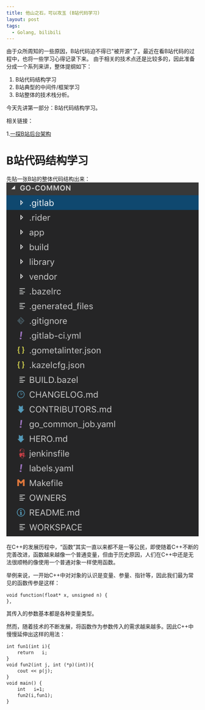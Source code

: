 ```yaml
---
title: 他山之石，可以攻玉 (B站代码学习)
layout: post
tags:
  - Golang, bilibili
---
```



由于众所周知的一些原因，B站代码迫不得已"被开源"了。最近在看B站代码的过程中，也将一些学习心得记录下来。
由于相关的技术点还是比较多的，因此准备分成一个系列来讲，整体提纲如下：
 1. B站代码结构学习
 2. B站典型的中间件/框架学习
 3. B站整体的技术栈分析。
 
今天先讲第一部分：B站代码结构学习。


相关链接：

1.[一探B站后台架构](https://studygolang.com/articles/19995#reply0)


# B站代码结构学习
先贴一张B站的整体代码结构出来：
![](/media/files/2019/05/B站目录结构.png)


在C++的发展历程中，“函数”其实一直以来都不是一等公民，即使随着C++不断的完善改进，函数越来越像一个普通变量，但由于历史原因，人们在C++中还是无法很顺畅的像使用一个普通对象一样使用函数。

举例来说，一开始C++中对对象的认识是变量、参量、指针等，因此我们最为常见的函数传参是这样：

    void function(float* x, unsigned n) {
    },
    
其传入的参数基本都是各种变量类型。

然而，随着技术的不断发展，将函数作为参数传入的需求越来越多。因此C++中慢慢延伸出这样的用法：

    int fun1(int i){ 
        return   i; 
    } 
    void fun2(int j, int (*p)(int)){ 
        cout << p(j); 
    } 
    void main() { 
        int   i=1; 
        fun2(i,fun1); 
    } 
    








